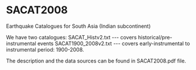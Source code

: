 # SACAT2008
Earthquake Catalogues for South Asia (Indian subcontinent)

We have two catalogues: 
SACAT_Histv2.txt     --- covers historical/pre-instrumental events
SACAT1900_2008v2.txt --- covers early-instrumental to instrumental period: 1900-2008.

The description and the data sources can be found in SACAT2008.pdf file.

